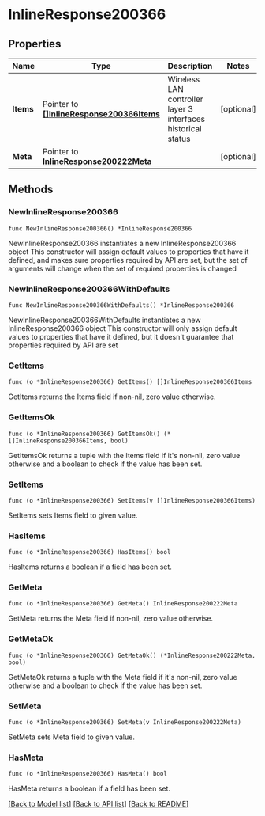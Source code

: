 # InlineResponse200366

## Properties

Name | Type | Description | Notes
------------ | ------------- | ------------- | -------------
**Items** | Pointer to [**[]InlineResponse200366Items**](InlineResponse200366Items.md) | Wireless LAN controller layer 3 interfaces historical status | [optional] 
**Meta** | Pointer to [**InlineResponse200222Meta**](InlineResponse200222Meta.md) |  | [optional] 

## Methods

### NewInlineResponse200366

`func NewInlineResponse200366() *InlineResponse200366`

NewInlineResponse200366 instantiates a new InlineResponse200366 object
This constructor will assign default values to properties that have it defined,
and makes sure properties required by API are set, but the set of arguments
will change when the set of required properties is changed

### NewInlineResponse200366WithDefaults

`func NewInlineResponse200366WithDefaults() *InlineResponse200366`

NewInlineResponse200366WithDefaults instantiates a new InlineResponse200366 object
This constructor will only assign default values to properties that have it defined,
but it doesn't guarantee that properties required by API are set

### GetItems

`func (o *InlineResponse200366) GetItems() []InlineResponse200366Items`

GetItems returns the Items field if non-nil, zero value otherwise.

### GetItemsOk

`func (o *InlineResponse200366) GetItemsOk() (*[]InlineResponse200366Items, bool)`

GetItemsOk returns a tuple with the Items field if it's non-nil, zero value otherwise
and a boolean to check if the value has been set.

### SetItems

`func (o *InlineResponse200366) SetItems(v []InlineResponse200366Items)`

SetItems sets Items field to given value.

### HasItems

`func (o *InlineResponse200366) HasItems() bool`

HasItems returns a boolean if a field has been set.

### GetMeta

`func (o *InlineResponse200366) GetMeta() InlineResponse200222Meta`

GetMeta returns the Meta field if non-nil, zero value otherwise.

### GetMetaOk

`func (o *InlineResponse200366) GetMetaOk() (*InlineResponse200222Meta, bool)`

GetMetaOk returns a tuple with the Meta field if it's non-nil, zero value otherwise
and a boolean to check if the value has been set.

### SetMeta

`func (o *InlineResponse200366) SetMeta(v InlineResponse200222Meta)`

SetMeta sets Meta field to given value.

### HasMeta

`func (o *InlineResponse200366) HasMeta() bool`

HasMeta returns a boolean if a field has been set.


[[Back to Model list]](../README.md#documentation-for-models) [[Back to API list]](../README.md#documentation-for-api-endpoints) [[Back to README]](../README.md)


